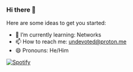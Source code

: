 ### Hi there 👋
Here are some ideas to get you started:
- 🌱 I’m currently learning: Networks
- 📫 How to reach me: undevoted@proton.me
- 😄 Pronouns: He/Him
 
[![Spotify](https://spotify-hyduez.vercel.app/api/spotify?background_color=121212&border_color=ffffff)](https://github.com/hyduez)
